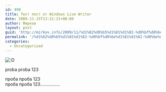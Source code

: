 ```yaml
---
id: 498
title: Тест пост от Windows Live Writer
date: 2009-11-15T13:21:21+00:00
author: Мирков
layout: post
guid: 'http://mirkov.info/2009/11/%d1%82%d0%b5%d1%81%d1%82-%d0%bf%d0%be%d1%81%d1%82-%d0%be%d1%82-windows-live-writer/'
permalink: '/%d1%82%d0%b5%d1%81%d1%82-%d0%bf%d0%be%d1%81%d1%82-%d0%be%d1%82-windows-live-writer/'
categories:
  - Uncategorized
---
```

<img src='http://mirkov.info/wp-includes/images/blank.gif' alt=':D' class='wp-smiley smiley-1' /> 

proba proba 123

проба проба 123  
проба проба 123…………….